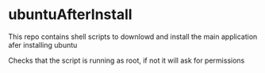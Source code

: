 # ubuntuAfterInstall
This repo contains shell scripts to downlowd and install the main application afer installing ubuntu 


Checks that the script is running as root, if not
it will ask for permissions